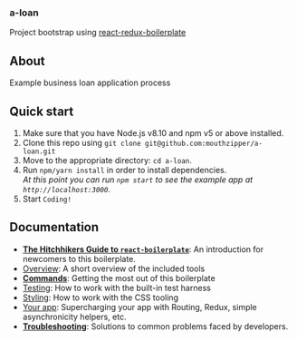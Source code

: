 ### a-loan

Project bootstrap using [react-redux-boilerplate](https://github.com/exultant-io/react-redux-boilerplate)

## About

Example business loan application process

## Quick start

1.  Make sure that you have Node.js v8.10 and npm v5 or above installed.
2.  Clone this repo using `git clone git@github.com:mouthzipper/a-loan.git`
3.  Move to the appropriate directory: `cd a-loan`.<br />
4.  Run `npm/yarn install` in order to install dependencies.<br />
    _At this point you can run `npm start` to see the example app at `http://localhost:3000`._
5.  Start `Coding!`

## Documentation

-   [**The Hitchhikers Guide to `react-boilerplate`**](docs/general/introduction.md): An introduction for newcomers to this boilerplate.
-   [Overview](docs/general): A short overview of the included tools
-   [**Commands**](docs/general/commands.md): Getting the most out of this boilerplate
-   [Testing](docs/testing): How to work with the built-in test harness
-   [Styling](docs/css): How to work with the CSS tooling
-   [Your app](docs/js): Supercharging your app with Routing, Redux, simple
    asynchronicity helpers, etc.
-   [**Troubleshooting**](docs/general/gotchas.md): Solutions to common problems faced by developers.
